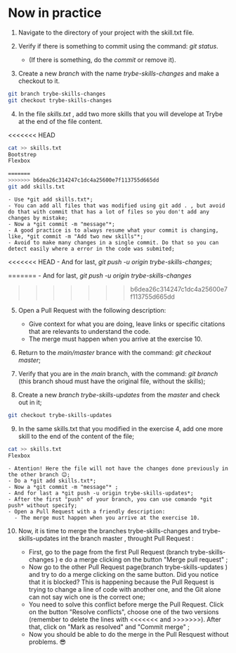 # Now in practice

1.  Navigate to the directory of your project with the skill.txt file.

2.  Verify if there is something to commit using the command: *git status*.
    - (If there is something, do the *commit* or remove it).
    
3.  Create a new *branch* with the name *trybe-skills-changes* and make a checkout to it.

```sh
git branch trybe-skills-changes
git checkout trybe-skills-changes
```

4.  In the file *skills.txt* , add two more skills that you will develope at Trybe at the end of the file content.

<<<<<<< HEAD
```sh
cat >> skills.txt
Bootstrep
Flexbox

=======
>>>>>>> b6dea26c314247c1dc4a25600e7f113755d665dd
git add skills.txt
```

    - Use *git add skills.txt*;
    - You can add all files that was modified using git add . , but avoid do that with commit that has a lot of files so you don't add any changes by mistake;
    - Now a *git commit -m "message"*;
    - A good practice is to always resume what your commit is changing, like, *git commit -m "Add two new skills"*;
    - Avoid to make many changes in a single commit. Do that so you can detect easily where a error in the code was submited;
<<<<<<< HEAD
    - And for last, *git push -u origin trybe-skills-changes*;

=======
    - And for last, *git push -u origin trybe-skills-changes*
     
>>>>>>> b6dea26c314247c1dc4a25600e7f113755d665dd
5.  Open a Pull Request with the following description:

    - Give context for what you are doing, leave links or specific citations that are relevants to understand the code.
    - The merge must happen when you arrive at the exercise 10.
    
    
6.  Return to the *main/master* brance with the command: *git checkout master*;

7.  Verify that you are in the *main* branch, with the command: *git branch* (this branch shoud must have the original file, without the skills);

8.  Create a new *branch trybe-skills-updates* from the *master* and check out in it;

```sh
git checkout trybe-skills-updates
```

9.  In the same skills.txt that you modified in the exercise 4, add one more skill to the end of the content of the file;

```sh
cat >> skills.txt
Flexbox
```

    - Atention! Here the file will not have the changes done previously in the other branch 😉;
    - Do a *git add skills.txt*;
    - Now a *git commit -m "message"* ;
    - And for last a *git push -u origin trybe-skills-updates*;
    - After the first "push" of your branch, you can use comando *git push* without specify;
    - Open a Pull Request with a friendly description:
      - The merge must happen when you arrive at the exercise 10.
      

10. Now, it is time to merge the branches trybe-skills-changes and trybe-skills-updates int the branch master , throught Pull Request :

    - First, go to the page from the first Pull Request (branch trybe-skills-changes ) e do a merge clicking on the button "Merge pull request" ;
    - Now go to the other Pull Request page(branch trybe-skills-updates ) and try to do a merge clicking on the same button. Did you notice that it is blocked? This is happening because the Pull Request is trying to change a line of code with another one, and the Git alone can not say wich one is the correct one;
    - You need to solve this conflict before merge the Pull Request. Click on the button "Resolve conflicts", choose one of the two versions (remember to delete the lines with <<<<<<< and >>>>>>>). After that, click on "Mark as resolved" and "Commit merge" ;
    - Now you should be able to do the merge in the Pull Resquest without problems. 😎
